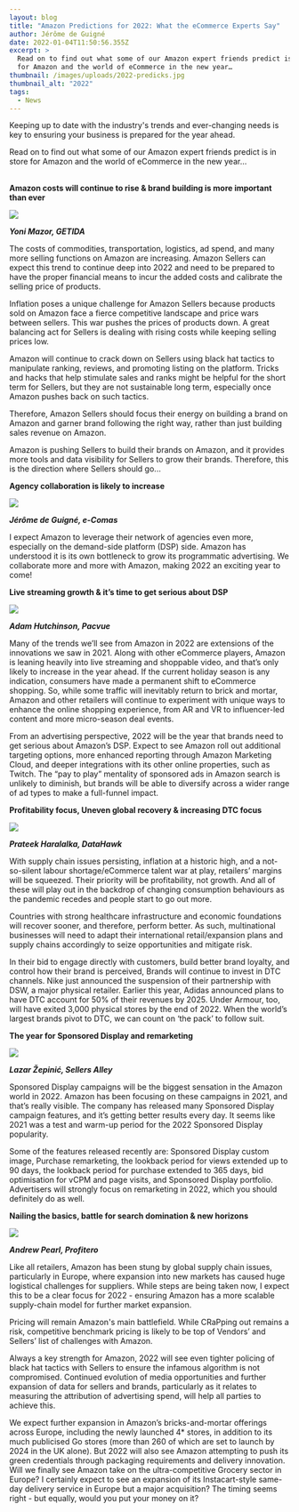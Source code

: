 ```yaml
---
layout: blog
title: "Amazon Predictions for 2022: What the eCommerce Experts Say"
author: Jérôme de Guigné
date: 2022-01-04T11:50:56.355Z
excerpt: >
  Read on to find out what some of our Amazon expert friends predict is in store
  for Amazon and the world of eCommerce in the new year…
thumbnail: /images/uploads/2022-predicks.jpg
thumbnail_alt: "2022"
tags:
  - News
---
```

<!--StartFragment-->

Keeping up to date with the industry's trends and ever-changing needs is key to ensuring your business is prepared for the year ahead.

Read on to find out what some of our Amazon expert friends predict is in store for Amazon and the world of eCommerce in the new year…

**\
Amazon costs will continue to rise & brand building is more important than ever**

![](/images/uploads/yoni.jpg)

***Yoni Mazor, GETIDA***

The costs of commodities, transportation, logistics, ad spend, and many more selling functions on Amazon are increasing. Amazon Sellers can expect this trend to continue deep into 2022 and need to be prepared to have the proper financial means to incur the added costs and calibrate the selling price of products. 

Inflation poses a unique challenge for Amazon Sellers because products sold on Amazon face a fierce competitive landscape and price wars between sellers. This war pushes the prices of products down. A great balancing act for Sellers is dealing with rising costs while keeping selling prices low. 

Amazon will continue to crack down on Sellers using black hat tactics to manipulate ranking, reviews, and promoting listing on the platform. Tricks and hacks that help stimulate sales and ranks might be helpful for the short term for Sellers, but they are not sustainable long term, especially once Amazon pushes back on such tactics. 

Therefore, Amazon Sellers should focus their energy on building a brand on Amazon and garner brand following the right way, rather than just building sales revenue on Amazon. 

Amazon is pushing Sellers to build their brands on Amazon, and it provides more tools and data visibility for Sellers to grow their brands. Therefore, this is the direction where Sellers should go... 



**Agency collaboration is likely to increase** 

![](/images/uploads/jerome.png)

***Jérôme de Guigné, e-Comas***

I expect Amazon to leverage their network of agencies even more, especially on the demand-side platform (DSP) side. Amazon has understood it is its own bottleneck to grow its programmatic advertising. We collaborate more and more with Amazon, making 2022 an exciting year to come!



**Live streaming growth & it’s time to get serious about DSP**

![](/images/uploads/adam.jpg)

***Adam Hutchinson, Pacvue*** 

Many of the trends we’ll see from Amazon in 2022 are extensions of the innovations we saw in 2021. Along with other eCommerce players, Amazon is leaning heavily into live streaming and shoppable video, and that’s only likely to increase in the year ahead. If the current holiday season is any indication, consumers have made a permanent shift to eCommerce shopping. So, while some traffic will inevitably return to brick and mortar, Amazon and other retailers will continue to experiment with unique ways to enhance the online shopping experience, from AR and VR to influencer-led content and more micro-season deal events.  

From an advertising perspective, 2022 will be the year that brands need to get serious about Amazon’s DSP. Expect to see Amazon roll out additional targeting options, more enhanced reporting through Amazon Marketing Cloud, and deeper integrations with its other online properties, such as Twitch. The “pay to play” mentality of sponsored ads in Amazon search is unlikely to diminish, but brands will be able to diversify across a wider range of ad types to make a full-funnel impact.  



**Profitability focus, Uneven global recovery & increasing DTC focus** 

![](/images/uploads/prateek.jpg)

***Prateek Haralalka, DataHawk***

With supply chain issues persisting, inflation at a historic high, and a not-so-silent labour shortage/eCommerce talent war at play, retailers’ margins will be squeezed. Their priority will be profitability, not growth. And all of these will play out in the backdrop of changing consumption behaviours as the pandemic recedes and people start to go out more.

Countries with strong healthcare infrastructure and economic foundations will recover sooner, and therefore, perform better. As such, multinational businesses will need to adapt their international retail/expansion plans and supply chains accordingly to seize opportunities and mitigate risk.

In their bid to engage directly with customers, build better brand loyalty, and control how their brand is perceived, Brands will continue to invest in DTC channels. Nike just announced the suspension of their partnership with DSW, a major physical retailer. Earlier this year, Adidas announced plans to have DTC account for 50% of their revenues by 2025. Under Armour, too, will have exited 3,000 physical stores by the end of 2022. When the world’s largest brands pivot to DTC, we can count on ‘the pack’ to follow suit.



**The year for Sponsored Display and remarketing** 

![](/images/uploads/lazar.jpg)

***Lazar Žepinić, Sellers Alley***

Sponsored Display campaigns will be the biggest sensation in the Amazon world in 2022. Amazon has been focusing on these campaigns in 2021, and that’s really visible. The company has released many Sponsored Display campaign features, and it’s getting better results every day. It seems like 2021 was a test and warm-up period for the 2022 Sponsored Display popularity.  

Some of the features released recently are: Sponsored Display custom image, Purchase remarketing, the lookback period for views extended up to 90 days, the lookback period for purchase extended to 365 days, bid optimisation for vCPM and page visits, and Sponsored Display portfolio. Advertisers will strongly focus on remarketing in 2022, which you should definitely do as well.  

**Nailing the basics, battle for search domination & new horizons**

![](/images/uploads/andrew.jpg)

***Andrew Pearl, Profitero***

Like all retailers, Amazon has been stung by global supply chain issues, particularly in Europe, where expansion into new markets has caused huge logistical challenges for suppliers. While steps are being taken now, I expect this to be a clear focus for 2022 - ensuring Amazon has a more scalable supply-chain model for further market expansion.  

Pricing will remain Amazon's main battlefield. While CRaPping out remains a risk, competitive benchmark pricing is likely to be top of Vendors’ and Sellers’ list of challenges with Amazon.

Always a key strength for Amazon, 2022 will see even tighter policing of black hat tactics with Sellers to ensure the infamous algorithm is not compromised. Continued evolution of media opportunities and further expansion of data for sellers and brands, particularly as it relates to measuring the attribution of advertising spend, will help all parties to achieve this.

We expect further expansion in Amazon’s bricks-and-mortar offerings across Europe, including the newly launched 4* stores, in addition to its much publicised Go stores (more than 260 of which are set to launch by 2024 in the UK alone). But 2022 will also see Amazon attempting to push its green credentials through packaging requirements and delivery innovation. Will we finally see Amazon take on the ultra-competitive Grocery sector in Europe? I certainly expect to see an expansion of its Instacart-style same-day delivery service in Europe but a major acquisition? The timing seems right - but equally, would you put your money on it?



<!--EndFragment-->